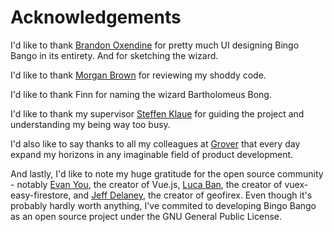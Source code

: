 # Acknowledgements

I'd like to thank [Brandon Oxendine](https://www.brandonoxendine.com/) for pretty much UI designing Bingo Bango in its entirety. And for sketching the wizard.

I'd like to thank [Morgan Brown](https://mhgbrown.is/) for reviewing my shoddy code.

I'd like to thank Finn for naming the wizard Bartholomeus Bong.

I'd like to thank my supervisor [Steffen Klaue](https://www.steffenklaue.com/) for guiding the project and understanding my being way too busy.

I'd also like to say thanks to all my colleagues at [Grover](https://www.grover.com/) that every day expand my horizons in any imaginable field of product development.

And lastly, I'd like to note my huge gratitude for the open source community - notably [Evan You](https://github.com/yyx990803), the creator of Vue.js, [Luca Ban](https://github.com/mesqueeb), the creator of vuex-easy-firestore, and [Jeff Delaney](https://github.com/codediodeio), the creator of geofirex. Even though it's probably hardly worth anything, I've commited to developing Bingo Bango as an open source project under the GNU General Public License.